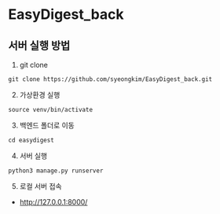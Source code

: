 # EasyDigest_back

## 서버 실행 방법
1. git clone
```
git clone https://github.com/syeongkim/EasyDigest_back.git
```

2. 가상환경 실행
```
source venv/bin/activate
```

3. 백엔드 폴더로 이동
```
cd easydigest
```

4. 서버 실행
```
python3 manage.py runserver
```

5. 로컬 서버 접속
- http://127.0.0.1:8000/

